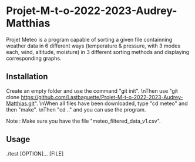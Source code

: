 # Projet-M-t-o-2022-2023-Audrey-Matthias
Projet Meteo is a program capable of sorting a given file containning weather data in 6 different ways (temperature & pressure, with 3 modes each, wind, altitude, moisture) in 3 different sorting methods and displaying corresponding graphs.

## Installation
Create an empty folder and use the command "git init".
\nThen use "git clone https://github.com/Lastbaguette/Projet-M-t-o-2022-2023-Audrey-Matthias.git".
\nWhen all files have been downloaded, type "cd meteo" and then "make".
\nThen "cd .." and you can use the program.

Note : Make sure you have the file "meteo_filtered_data_v1.csv".

## Usage
./test [OPTION]... [FILE]
